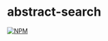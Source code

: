 # abstract-search
[![NPM](https://nodei.co/npm/abstract-search.png)](https://nodei.co/npm/abstract-search/)
